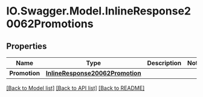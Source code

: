 # IO.Swagger.Model.InlineResponse20062Promotions
## Properties

Name | Type | Description | Notes
------------ | ------------- | ------------- | -------------
**Promotion** | [**InlineResponse20062Promotion**](InlineResponse20062Promotion.md) |  | 

[[Back to Model list]](../README.md#documentation-for-models) [[Back to API list]](../README.md#documentation-for-api-endpoints) [[Back to README]](../README.md)

